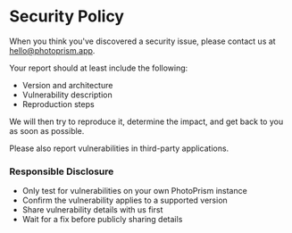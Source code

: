 # Security Policy

When you think you've discovered a security issue, please contact us at [hello@photoprism.app](mailto:hello@photoprism.app).

Your report should at least include the following:

- Version and architecture
- Vulnerability description
- Reproduction steps

We will then try to reproduce it, determine the impact, and get back to you as soon as possible.

Please also report vulnerabilities in third-party applications.

### Responsible Disclosure ###

- Only test for vulnerabilities on your own PhotoPrism instance
- Confirm the vulnerability applies to a supported version
- Share vulnerability details with us first
- Wait for a fix before publicly sharing details